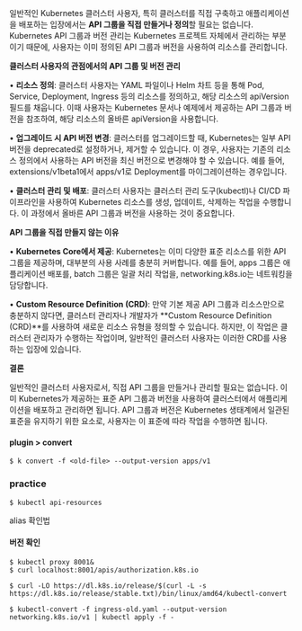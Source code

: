 
일반적인 Kubernetes 클러스터 사용자, 특히 클러스터를 직접 구축하고 애플리케이션을 배포하는 입장에서는 **API 그룹을 직접 만들거나 정의**할 필요는 없습니다. Kubernetes API 그룹과 버전 관리는 Kubernetes 프로젝트 자체에서 관리하는 부분이기 때문에, 사용자는 이미 정의된 API 그룹과 버전을 사용하여 리소스를 관리합니다.

  

**클러스터 사용자의 관점에서의 API 그룹 및 버전 관리**

  

• **리소스 정의**: 클러스터 사용자는 YAML 파일이나 Helm 차트 등을 통해 Pod, Service, Deployment, Ingress 등의 리소스를 정의하고, 해당 리소스의 apiVersion 필드를 채웁니다. 이때 사용자는 Kubernetes 문서나 예제에서 제공하는 API 그룹과 버전을 참조하여, 해당 리소스의 올바른 apiVersion을 사용합니다.

• **업그레이드 시 API 버전 변경**: 클러스터를 업그레이드할 때, Kubernetes는 일부 API 버전을 deprecated로 설정하거나, 제거할 수 있습니다. 이 경우, 사용자는 기존의 리소스 정의에서 사용하는 API 버전을 최신 버전으로 변경해야 할 수 있습니다. 예를 들어, extensions/v1beta1에서 apps/v1로 Deployment를 마이그레이션하는 경우입니다.

• **클러스터 관리 및 배포**: 클러스터 사용자는 클러스터 관리 도구(kubectl)나 CI/CD 파이프라인을 사용하여 Kubernetes 리소스를 생성, 업데이트, 삭제하는 작업을 수행합니다. 이 과정에서 올바른 API 그룹과 버전을 사용하는 것이 중요합니다.

  

**API 그룹을 직접 만들지 않는 이유**

  

• **Kubernetes Core에서 제공**: Kubernetes는 이미 다양한 표준 리소스를 위한 API 그룹을 제공하며, 대부분의 사용 사례를 충분히 커버합니다. 예를 들어, apps 그룹은 애플리케이션 배포를, batch 그룹은 일괄 처리 작업을, networking.k8s.io는 네트워킹을 담당합니다.

• **Custom Resource Definition (CRD)**: 만약 기본 제공 API 그룹과 리소스만으로 충분하지 않다면, 클러스터 관리자나 개발자가 **Custom Resource Definition (CRD)**를 사용하여 새로운 리소스 유형을 정의할 수 있습니다. 하지만, 이 작업은 클러스터 관리자가 수행하는 작업이며, 일반적인 클러스터 사용자는 이러한 CRD를 사용하는 입장에 있습니다.

  

**결론**

  

일반적인 클러스터 사용자로서, 직접 API 그룹을 만들거나 관리할 필요는 없습니다. 이미 Kubernetes가 제공하는 표준 API 그룹과 버전을 사용하여 클러스터에서 애플리케이션을 배포하고 관리하면 됩니다. API 그룹과 버전은 Kubernetes 생태계에서 일관된 표준을 유지하기 위한 요소로, 사용자는 이 표준에 따라 작업을 수행하면 됩니다.


#### plugin > convert

```
$ k convert -f <old-file> --output-version apps/v1
```

### practice

```
$ kubectl api-resources
```

alias 확인법

#### 버전 확인 


```
$ kubectl proxy 8001&
$ curl localhost:8001/apis/authorization.k8s.io
```


```
$ curl -LO https://dl.k8s.io/release/$(curl -L -s https://dl.k8s.io/release/stable.txt)/bin/linux/amd64/kubectl-convert
```


```
$ kubectl-convert -f ingress-old.yaml --output-version networking.k8s.io/v1 | kubectl apply -f -
```

